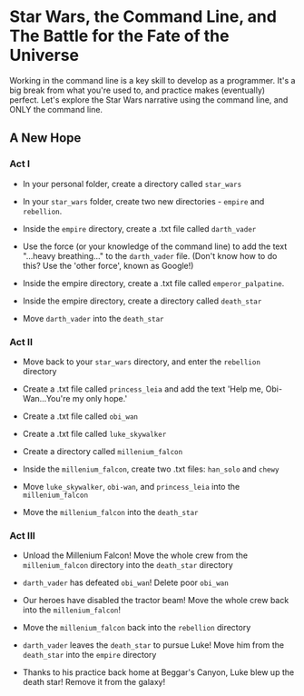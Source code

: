 # Star Wars, the Command Line, and The Battle for the Fate of the Universe

Working in the command line is a key skill to develop as a programmer. It's a big break from what you're used to, and practice makes (eventually) perfect. Let's explore the Star Wars narrative using the command line, and ONLY the command line.

## A New Hope
### Act I

* In your personal folder, create a directory called `star_wars`

* In your `star_wars` folder, create two new directories - `empire` and `rebellion`.

* Inside the `empire` directory, create a .txt file called `darth_vader`

* Use the force (or your knowledge of the command line) to add the text "...heavy breathing..." to the `darth_vader` file. (Don't know how to do this? Use the 'other force', known as Google!)

* Inside the empire directory, create a .txt file called `emperor_palpatine`.

* Inside the empire directory, create a directory called `death_star`

* Move `darth_vader` into the `death_star`

### Act II

* Move back to your `star_wars` directory, and enter the `rebellion` directory

* Create a .txt file called `princess_leia` and add the text 'Help me, Obi-Wan...You're my only hope.'

* Create a .txt file called `obi_wan`

* Create a .txt file called `luke_skywalker`

* Create a directory called `millenium_falcon`

* Inside the `millenium_falcon`, create two .txt files: `han_solo` and `chewy`

* Move `luke_skywalker`, `obi-wan`, and `princess_leia` into the `millenium_falcon`

* Move the `millenium_falcon` into the `death_star`

### Act III

* Unload the Millenium Falcon! Move the whole crew from the `millenium_falcon` directory into the `death_star` directory

* `darth_vader` has defeated `obi_wan`! Delete poor `obi_wan`

* Our heroes have disabled the tractor beam! Move the whole crew back into the `millenium_falcon`!

* Move the `millenium_falcon` back into the `rebellion` directory

* `darth_vader` leaves the `death_star` to pursue Luke! Move him from the `death_star` into the `empire` directory

* Thanks to his practice back home at Beggar's Canyon, Luke blew up the death star! Remove it from the galaxy!
